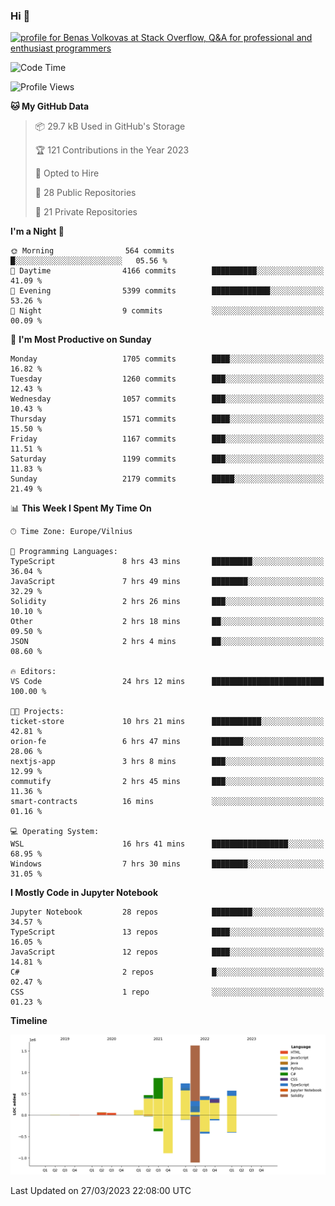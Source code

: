 ### Hi 👋
<a href="https://stackoverflow.com/users/14954249/benas-volkovas"><img src="https://stackoverflow.com/users/flair/14954249.png?theme=dark" width="208" height="58" alt="profile for Benas Volkovas at Stack Overflow, Q&amp;A for professional and enthusiast programmers" title="profile for Benas Volkovas at Stack Overflow, Q&amp;A for professional and enthusiast programmers"></a>

<!--START_SECTION:waka-->
![Code Time](http://img.shields.io/badge/Code%20Time-1%2C364%20hrs%2017%20mins-blue)

![Profile Views](http://img.shields.io/badge/Profile%20Views-0-blue)

**🐱 My GitHub Data** 

> 📦 29.7 kB Used in GitHub's Storage 
 > 
> 🏆 121 Contributions in the Year 2023
 > 
> 💼 Opted to Hire
 > 
> 📜 28 Public Repositories 
 > 
> 🔑 21 Private Repositories 
 > 
**I'm a Night 🦉** 

```text
🌞 Morning                564 commits         █░░░░░░░░░░░░░░░░░░░░░░░░   05.56 % 
🌆 Daytime                4166 commits        ██████████░░░░░░░░░░░░░░░   41.09 % 
🌃 Evening                5399 commits        █████████████░░░░░░░░░░░░   53.26 % 
🌙 Night                  9 commits           ░░░░░░░░░░░░░░░░░░░░░░░░░   00.09 % 
```
📅 **I'm Most Productive on Sunday** 

```text
Monday                   1705 commits        ████░░░░░░░░░░░░░░░░░░░░░   16.82 % 
Tuesday                  1260 commits        ███░░░░░░░░░░░░░░░░░░░░░░   12.43 % 
Wednesday                1057 commits        ███░░░░░░░░░░░░░░░░░░░░░░   10.43 % 
Thursday                 1571 commits        ████░░░░░░░░░░░░░░░░░░░░░   15.50 % 
Friday                   1167 commits        ███░░░░░░░░░░░░░░░░░░░░░░   11.51 % 
Saturday                 1199 commits        ███░░░░░░░░░░░░░░░░░░░░░░   11.83 % 
Sunday                   2179 commits        █████░░░░░░░░░░░░░░░░░░░░   21.49 % 
```


📊 **This Week I Spent My Time On** 

```text
🕑︎ Time Zone: Europe/Vilnius

💬 Programming Languages: 
TypeScript               8 hrs 43 mins       █████████░░░░░░░░░░░░░░░░   36.04 % 
JavaScript               7 hrs 49 mins       ████████░░░░░░░░░░░░░░░░░   32.29 % 
Solidity                 2 hrs 26 mins       ███░░░░░░░░░░░░░░░░░░░░░░   10.10 % 
Other                    2 hrs 18 mins       ██░░░░░░░░░░░░░░░░░░░░░░░   09.50 % 
JSON                     2 hrs 4 mins        ██░░░░░░░░░░░░░░░░░░░░░░░   08.60 % 

🔥 Editors: 
VS Code                  24 hrs 12 mins      █████████████████████████   100.00 % 

🐱‍💻 Projects: 
ticket-store             10 hrs 21 mins      ███████████░░░░░░░░░░░░░░   42.81 % 
orion-fe                 6 hrs 47 mins       ███████░░░░░░░░░░░░░░░░░░   28.06 % 
nextjs-app               3 hrs 8 mins        ███░░░░░░░░░░░░░░░░░░░░░░   12.99 % 
commutify                2 hrs 45 mins       ███░░░░░░░░░░░░░░░░░░░░░░   11.36 % 
smart-contracts          16 mins             ░░░░░░░░░░░░░░░░░░░░░░░░░   01.16 % 

💻 Operating System: 
WSL                      16 hrs 41 mins      █████████████████░░░░░░░░   68.95 % 
Windows                  7 hrs 30 mins       ████████░░░░░░░░░░░░░░░░░   31.05 % 
```

**I Mostly Code in Jupyter Notebook** 

```text
Jupyter Notebook         28 repos            █████████░░░░░░░░░░░░░░░░   34.57 % 
TypeScript               13 repos            ████░░░░░░░░░░░░░░░░░░░░░   16.05 % 
JavaScript               12 repos            ████░░░░░░░░░░░░░░░░░░░░░   14.81 % 
C#                       2 repos             █░░░░░░░░░░░░░░░░░░░░░░░░   02.47 % 
CSS                      1 repo              ░░░░░░░░░░░░░░░░░░░░░░░░░   01.23 % 
```



**Timeline**

![Lines of Code chart](https://raw.githubusercontent.com/BenasVolkovas/BenasVolkovas/main/assets/bar_graph.png)


 Last Updated on 27/03/2023 22:08:00 UTC
<!--END_SECTION:waka-->
